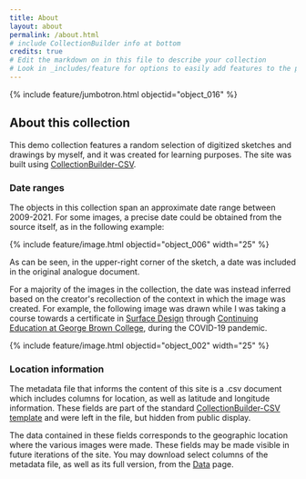 ```yaml
---
title: About
layout: about
permalink: /about.html
# include CollectionBuilder info at bottom
credits: true
# Edit the markdown on in this file to describe your collection
# Look in _includes/feature for options to easily add features to the page
---
```


{% include feature/jumbotron.html objectid="object_016" %} 

## About this collection

This demo collection features a random selection of digitized sketches and drawings by myself, and it was created for learning purposes. The site was built using [CollectionBuilder-CSV](https://github.com/CollectionBuilder/collectionbuilder-csv).

### Date ranges

The objects in this collection span an approximate date range between 2009-2021. For some images, a precise date could be obtained from the source itself, as in the following example:

{% include feature/image.html objectid="object_006" width="25" %}

As can be seen, in the upper-right corner of the sketch, a date was included in the original analogue document.

For a majority of the images in the collection, the date was instead inferred based on the creator's recollection of the context in which the image was created. For example, the following image was drawn while I was taking a course towards a certificate in [Surface Design](https://coned.georgebrown.ca/courses-and-programs/surface-design-program) through [Continuing Education at George Brown College](https://coned.georgebrown.ca/), during the COVID-19 pandemic.

{% include feature/image.html objectid="object_002" width="25" %}

### Location information

The metadata file that informs the content of this site is a .csv document which includes columns for location, as well as latitude and longitude information. These fields are part of the standard [CollectionBuilder-CSV template](https://github.com/CollectionBuilder/collectionbuilder-csv) and were left in the file, but hidden from public display.

The data contained in these fields corresponds to the geographic location where the various images were made. These fields may be made visible in future iterations of the site. You may download select columns of the metadata file, as well as its full version, from the [Data](/stuff-without-context/data.html) page.